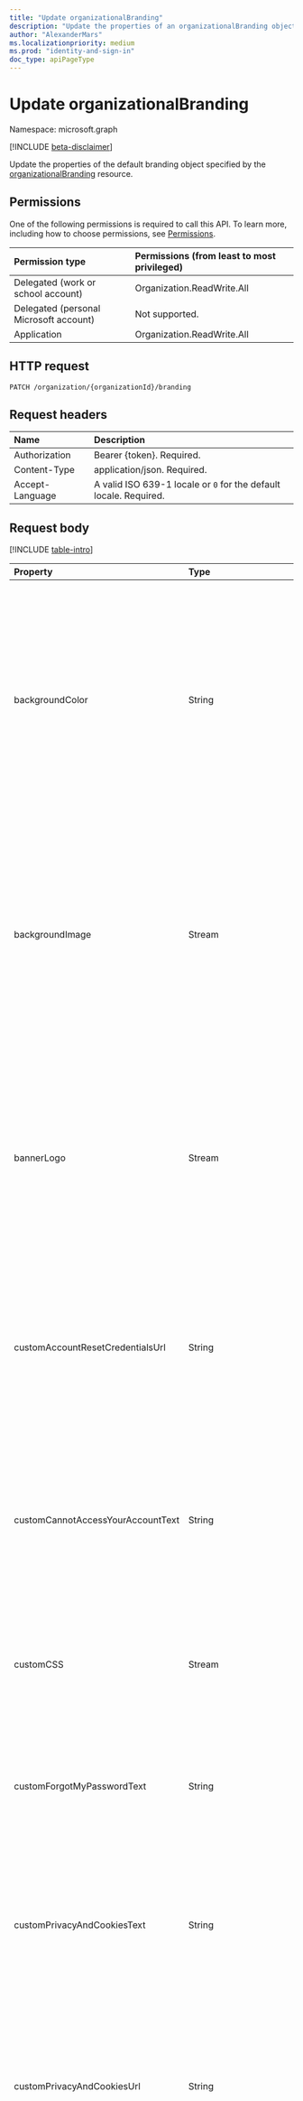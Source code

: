 ```yaml
---
title: "Update organizationalBranding"
description: "Update the properties of an organizationalBranding object."
author: "AlexanderMars"
ms.localizationpriority: medium
ms.prod: "identity-and-sign-in"
doc_type: apiPageType
---
```


# Update organizationalBranding
Namespace: microsoft.graph

[!INCLUDE [beta-disclaimer](../../includes/beta-disclaimer.md)]

Update the properties of the default branding object specified by the [organizationalBranding](../resources/organizationalbranding.md) resource.

## Permissions
One of the following permissions is required to call this API. To learn more, including how to choose permissions, see [Permissions](/graph/permissions-reference).

| Permission type                        | Permissions (from least to most privileged) |
|:---------------------------------------|:--------------------------------------------|
| Delegated (work or school account)     | Organization.ReadWrite.All |
| Delegated (personal Microsoft account) | Not supported. |
| Application                            | Organization.ReadWrite.All |

## HTTP request

<!-- {
  "blockType": "ignored"
}
-->
``` http
PATCH /organization/{organizationId}/branding
```

## Request headers
|Name|Description|
|:---|:---|
|Authorization|Bearer {token}. Required.|
|Content-Type|application/json. Required.|
|Accept-Language|A valid ISO 639-1 locale or `0` for the default locale. Required.|

## Request body
[!INCLUDE [table-intro](../../includes/update-property-table-intro.md)]

| Property     | Type        | Description |
|:-------------|:------------|:------------|
| backgroundColor | String | Color that appears in place of the background image in low-bandwidth connections. We recommend that you use the primary color of your banner logo or your organization color. Specify this in hexadecimal format, for example, white is `#FFFFFF`. |
| backgroundImage | Stream | Image that appears as the background of the sign-in page. The allowed types are PNG or JPEG not smaller than 300 KB and not larger than 1920 × 1080 pixels. A smaller image will reduce bandwidth requirements and make the page load faster. |
| bannerLogo | Stream | A banner version of your company logo that appears on the sign-in page. The allowed types are PNG or JPEG not larger than 36 × 245 pixels. We recommend using a transparent image with no padding around the logo. |
| customAccountResetCredentialsUrl | String | A custom URL for resetting account credentials. This URL must be in ASCII format or non-ASCII characters must be URL encoded, and not exceed 128 characters. |
| customCannotAccessYourAccountText | String | A string to replace the default "Can't access your account?" self-service password reset (SSPR) hyperlink text on the sign-in page. This text must be in Unicode format and not exceed 256 characters. |
| customCSS | Stream | CSS styling that appears on the sign-in page. The allowed format is .css format only and not larger than 25KB. |
| customForgotMyPasswordText | String | A string to replace the default "Forgot my password" hyperlink text on the sign-in form. This text must be in Unicode format and not exceed 256 characters. |
| customPrivacyAndCookiesText | String | A string to replace the default "Privacy and Cookies" hyperlink text in the footer. This text must be in Unicode format and not exceed 256 characters. |
| customPrivacyAndCookiesUrl | String | A custom URL to replace the default URL of the "Privacy and Cookies" hyperlink in the footer. This URL must be in ASCII format or non-ASCII characters must be URL encoded, and not exceed 128 characters. |
| customTermsOfUseText | String | A string to replace the the default "Terms of Use" hyperlink text in the footer. This text must be in Unicode format and not exceed 256 characters. |
| customTermsOfUseUrl | String | A custom URL to replace the default URL of the "Terms of Use" hyperlink in the footer. This URL must be in ASCII format or non-ASCII characters must be URL encoded, and not exceed 128characters. |
| favicon | Stream | A custom icon (favicon) to replace a default Microsoft product favicon on an Azure AD tenant. |
| headerBackgroundColor | String | The RGB color to apply to customize the color of the header. |
| headerLogo | Stream | A company logo that appears in the header of the sign-in page. The allowed types are PNG or JPEG not larger than 36 × 245 pixels. We recommend using a transparent image with no padding around the logo. |
| loginPageLayoutConfiguration | [loginPageLayoutConfiguration](../resources/loginPageLayoutConfiguration.md) | Represents the layout configuration to be displayed on the login page for a tenant. |
| loginPageTextVisibilitySettings | [loginPageTextVisibilitySettings](../resources/loginPageTextVisibilitySettings.md) | Represents the various texts that can be hidden on the login page for a tenant. All the properties can be updated. |
| signInPageText | String | Text that appears at the bottom of the sign-in box. Use this to communicate additional information, such as the phone number to your help desk or a legal statement. This text must be in Unicode format and not exceed 1024 characters. |
| squareLogo | Stream | A square version of your company logo that appears in Windows 10 out-of-box experiences (OOBE) and when Windows Autopilot is enabled for deployment. Allowed types are PNG or JPEG not larger than 240 x 240 pixels and not more than 10 KB in size. We recommend using a transparent image with no padding around the logo.|
| squareLogoDark | Stream | A square dark version of your company logo that appears in Windows 10 out-of-box experiences (OOBE) and when Windows Autopilot is enabled for deployment. Allowed types are PNG or JPEG not larger than 240 x 240 pixels and not more than 10 KB in size. We recommend using a transparent image with no padding around the logo.|
| usernameHintText | String | A string that shows as the hint in the username textbox on the sign-in screen. This text must be a Unicode, without links or code, and can't exceed 64 characters. |

## Response

If successful, this method returns a `204 No Content` response code.

## Examples

### Example 1: Update the default branding

#### Request

The following is an example of the request.


# [HTTP](#tab/http)
<!-- {
  "blockType": "request",
  "name": "update_organizationalbrandinglocaliation_1"
}-->

```msgraph-interactive
PATCH https://graph.microsoft.com/beta/organization/d69179bf-f4a4-41a9-a9de-249c0f2efb1d/branding
Content-Type: application/json
Accept-Language: 0

{
    "signInPageText":"Default",
    "usernameHintText":"DefaultHint"
}
```

# [PowerShell](#tab/powershell)
[!INCLUDE [sample-code](../includes/snippets/powershell/update-organizationalbrandinglocaliation-1-powershell-snippets.md)]
[!INCLUDE [sdk-documentation](../includes/snippets/snippets-sdk-documentation-link.md)]

# [TypeScript](#tab/typescript)
[!INCLUDE [sample-code](../includes/snippets/typescript/update-organizationalbrandinglocaliation-1-typescript-snippets.md)]
[!INCLUDE [sdk-documentation](../includes/snippets/snippets-sdk-documentation-link.md)]

---


#### Response
The following is an example of the response.

<!-- {
  "blockType": "response"
} -->

```http
HTTP/1.1 204 No Content
```

### Example 2: Update bannerLogo for the default branding

The following request updates the banner logo for the default branding.

#### Request

The following is an example of the request.




<!-- {
  "blockType": "request",
  "name": "update_organizationalbrandinglocaliation_2"
}-->

```msgraph-interactive
PATCH https://graph.microsoft.com/beta/organization/d69179bf-f4a4-41a9-a9de-249c0f2efb1d/branding/bannerLogo
Content-Type: image/jpeg

<Image>
```
#### Response


The following is an example of the response.

<!-- {
  "blockType": "response"
} -->

```http
HTTP/1.1 204 No Content
```
